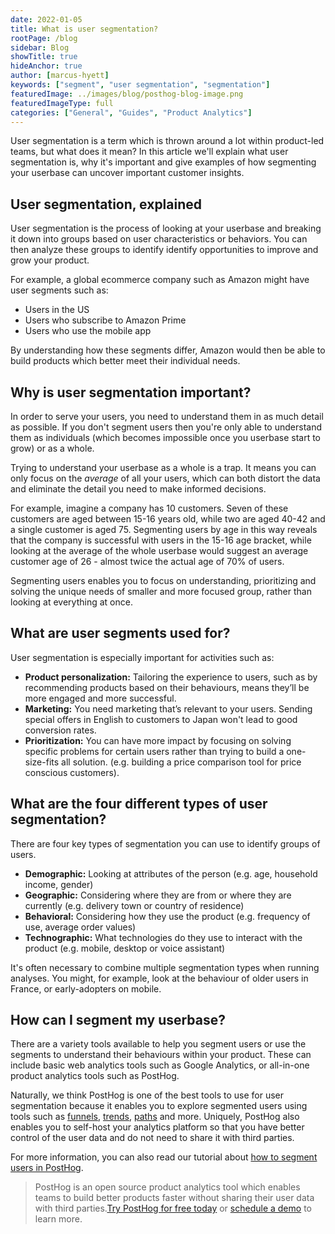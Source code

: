```yaml
---
date: 2022-01-05
title: What is user segmentation?
rootPage: /blog
sidebar: Blog
showTitle: true
hideAnchor: true
author: [marcus-hyett]
keywords: ["segment", "user segmentation", "segmentation"]
featuredImage: ../images/blog/posthog-blog-image.png
featuredImageType: full
categories: ["General", "Guides", "Product Analytics"]
---
```


User segmentation is a term which is thrown around a lot within product-led teams, but what does it mean? In this article we'll explain what user segmentation is, why it's important and give examples of how segmenting your userbase can uncover important customer insights. 

## User segmentation, explained

User segmentation is the process of looking at your userbase and breaking it down into groups based on user characteristics or behaviors. You can then analyze these groups to identify identify opportunities to improve and grow your product.

For example, a global ecommerce company such as Amazon might have user segments such as: 

- Users in the US 
- Users who subscribe to Amazon Prime
- Users who use the mobile app

By understanding how these segments differ, Amazon would then be able to build products which better meet their individual needs. 

## Why is user segmentation important?

In order to serve your users, you need to understand them in as much detail as possible. If you don't segment users then you're only able to understand them as individuals (which becomes impossible once you userbase start to grow) or as a whole. 

Trying to understand your userbase as a whole is a trap. It means you can only focus on the _average_ of all your users, which can both distort the data and eliminate the detail you need to make informed decisions.  

For example, imagine a company has 10 customers. Seven of these customers are aged between 15-16 years old, while two are aged 40-42 and a single customer is aged 75. Segmenting users by age in this way reveals that the company is successful with users in the 15-16 age bracket, while looking at the average of the whole userbase would suggest an average customer age of 26 - almost twice the actual age of 70% of users. 

Segmenting users enables you to focus on understanding, prioritizing and solving the unique needs of smaller and more focused group, rather than looking at everything at once. 

## What are user segments used for?

User segmentation is especially important for activities such as:

* **Product personalization:** Tailoring the experience to users, such as by recommending products based on their behaviours, means they’ll be more engaged and more successful. 
* **Marketing:** You need marketing that’s relevant to your users. Sending special offers in English to customers to Japan won't lead to good conversion rates.
* **Prioritization:** You can have more impact by focusing on solving specific problems for certain users rather than trying to build a one-size-fits all solution. (e.g. building a price comparison tool for price conscious customers).

## What are the four different types of user segmentation?

There are four key types of segmentation you can use to identify groups of users. 

* **Demographic:** Looking at attributes of the person (e.g. age, household income, gender)
* **Geographic:** Considering where they are from or where they are currently (e.g. delivery town or country of residence)
* **Behavioral:** Considering how they use the product (e.g. frequency of use, average order values)
* **Technographic:** What technologies do they use to interact with the product (e.g. mobile, desktop or voice assistant)

It's often necessary to combine multiple segmentation types when running analyses. You might, for example, look at the behaviour of older users in France, or early-adopters on mobile. 

## How can I segment my userbase?

There are a variety tools available to help you segment users or use the segments to understand their behaviours within your product. These can include basic web analytics tools such as Google Analytics, or all-in-one product analytics tools such as PostHog. 

Naturally, we think PostHog is one of the best tools to use for user segmentation because it enables you to explore segmented users using tools such as [funnels](/product/funnels), [trends](/product/trends), [paths](/product/user-paths) and more. Uniquely, PostHog also enables you to self-host your analytics platform so that you have better control of the user data and do not need to share it with third parties.

For more information, you can also read our tutorial about [how to segment users in PostHog](/docs/tutorials/how-to-segment-users). 

> PostHog is an open source product analytics tool which enables teams to build better products faster without sharing their user data with third parties.[Try PostHog for free today](/signup) or [schedule a demo](/book-a-demo) to learn more.

